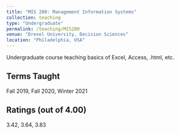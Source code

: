 ```yaml
---
title: "MIS 200: Management Information Systems"
collection: teaching
type: "Undergraduate"
permalink: /teaching/MIS200
venue: "Drexel University, Decision Sciences"
location: "Philadelphia, USA"
---
```


Undergraduate course teaching basics of Excel, Access, .html, etc.

## Terms Taught

Fall 2019, Fall 2020, Winter 2021

## Ratings (out of 4.00)

3.42, 3.64, 3.83

